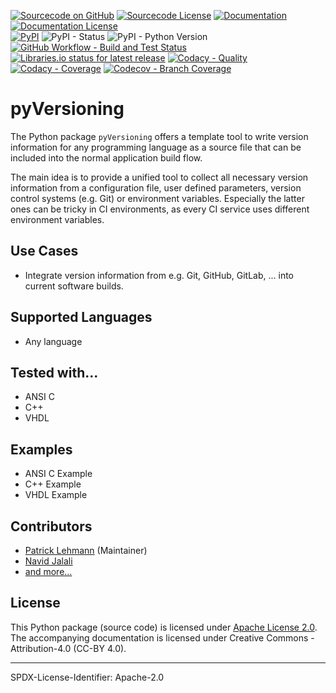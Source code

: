 [![Sourcecode on GitHub](https://img.shields.io/badge/Paebbels-pyVersioning-323131.svg?logo=github&longCache=true)](https://github.com/Paebbels/pyVersioning)
[![Sourcecode License](https://img.shields.io/pypi/l/pyVersioning?longCache=true&style=flat-square&logo=Apache&label=code)](LICENSE.md)
[![Documentation](https://img.shields.io/website?longCache=true&style=flat-square&label=Paebbels.github.io%2FpyVersioning&logo=GitHub&logoColor=fff&up_color=blueviolet&up_message=Read%20now%20%E2%9E%9A&url=https%3A%2F%2FPaebbels.github.io%2FpyVersioning%2Findex.html)](https://Paebbels.github.io/pyVersioning/)
[![Documentation License](https://img.shields.io/badge/doc-CC--BY%204.0-green?longCache=true&style=flat-square&logo=CreativeCommons&logoColor=fff)](LICENSE.md)  
[![PyPI](https://img.shields.io/pypi/v/pyVersioning?longCache=true&style=flat-square&logo=PyPI&logoColor=FBE072)](https://pypi.org/project/pyVersioning/)
![PyPI - Status](https://img.shields.io/pypi/status/pyVersioning?longCache=true&style=flat-square&logo=PyPI&logoColor=FBE072)
![PyPI - Python Version](https://img.shields.io/pypi/pyversions/pyVersioning?longCache=true&style=flat-square&logo=PyPI&logoColor=FBE072)  
[![GitHub Workflow - Build and Test Status](https://img.shields.io/github/actions/workflow/status/Paebbels/pyVersioning/Pipeline.yml?branch=main&longCache=true&style=flat-square&label=build%20and%20test&logo=GitHub%20Actions&logoColor=FFFFFF)](https://GitHub.com/Paebbels/pyVersioning/actions/workflows/Pipeline.yml)
[![Libraries.io status for latest release](https://img.shields.io/librariesio/release/pypi/pyVersioning?longCache=true&style=flat-square&logo=Libraries.io&logoColor=fff)](https://libraries.io/github/Paebbels/pyVersioning)
[![Codacy - Quality](https://img.shields.io/codacy/grade/fda25870e76849f48bbf7415fb6e9ccf?longCache=true&style=flat-square&logo=Codacy)](https://www.codacy.com/gh/Paebbels/pyVersioning)
[![Codacy - Coverage](https://img.shields.io/codacy/coverage/fda25870e76849f48bbf7415fb6e9ccf?longCache=true&style=flat-square&logo=Codacy)](https://www.codacy.com/gh/Paebbels/pyVersioning)
[![Codecov - Branch Coverage](https://img.shields.io/codecov/c/github/Paebbels/pyVersioning?longCache=true&style=flat-square&logo=Codecov)](https://codecov.io/gh/Paebbels/pyVersioning)


<!--
[![GitHub release date](https://img.shields.io/github/release-date/Paebbels/pyVersioning?logo=GitHub&)](https://github.com/Paebbels/pyVersioning/releases)  
[![Dependent repos (via libraries.io)](https://img.shields.io/librariesio/dependent-repos/pypi/pyVersioning)](https://github.com/Paebbels/pyVersioning/network/dependents)  
-->

# pyVersioning

The Python package `pyVersioning` offers a template tool to write version information for any programming language as a
source file that can be included into the normal application build flow.

The main idea is to provide a unified tool to collect all necessary version information from a configuration file, user
defined parameters, version control systems (e.g. Git) or environment variables. Especially the latter ones can be
tricky in CI environments, as every CI service uses different environment variables.


## Use Cases

* Integrate version information from e.g. Git, GitHub, GitLab, ... into current software builds.


## Supported Languages

* Any language


## Tested with...

* ANSI C
* C++
* VHDL


## Examples

* ANSI C Example
* C++ Example
* VHDL Example


## Contributors

* [Patrick Lehmann](https://github.com/Paebbels) (Maintainer)
* [Navid Jalali](https://github.com/navidcity)
* [and more...](https://GitHub.com/Paebbels/pyVersioning/graphs/contributors)


## License

This Python package (source code) is licensed under [Apache License 2.0](LICENSE.md).  
The accompanying documentation is licensed under Creative Commons - Attribution-4.0 (CC-BY 4.0).


-------------------------

SPDX-License-Identifier: Apache-2.0
